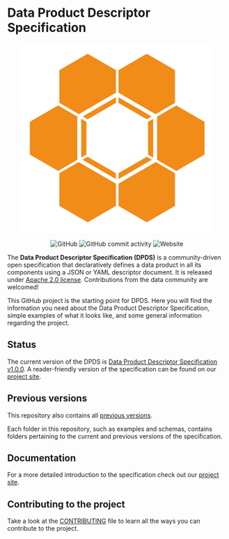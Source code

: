 # Data Product Descriptor Specification

<p align="center">
  <img src ="./docs/site/images/logos/opendatamesh-small.png" />
</p>

<p align="center">
<img alt="GitHub" src="https://img.shields.io/github/license/opendatamesh-initiative/odm-specification-dpdescriptor">
<img alt="GitHub commit activity" src="https://img.shields.io/github/commit-activity/w/opendatamesh-initiative/odm-specification-dpdescriptor">
<img alt="Website" src="https://img.shields.io/website?url=https%3A%2F%2Fdpds.opendatamesh.org%2F">
</p>

The **Data Product Descriptor Specification (DPDS)** is a community-driven open specification that declaratively defines a data product in all its components using a JSON or YAML descriptor document. It is released under [Apache 2.0 license](./LICENSE). Contributions from the data community are welcomed!

This GitHub project is the starting point for DPDS. Here you will find the information you need about the Data Product Descriptor Specification, simple examples of what it looks like, and some general information regarding the project.

## Status
The current version of the DPDS  is [Data Product Descriptor Specification v1.0.0](./versions/1.0.0.md).
A reader-friendly version of the specification can be found on our [project site](https://dpds.opendatamesh.org/specifications/dpds/1.0.0/).

## Previous versions
This repository also contains all [previous versions](./versions).

Each folder in this repository, such as examples and schemas, contains folders pertaining to the current and previous versions of the specification.

## Documentation
For a more detailed introduction to the specification check out our [project site](https://dpds.opendatamesh.org/).

## Contributing to the project
Take a look at the [CONTRIBUTING](CONTRIBUTING.md) file to learn all the ways you can contribute to the project.

